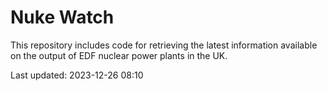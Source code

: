 # Nuke Watch

This repository includes code for retrieving the latest information available on the output of EDF nuclear power plants in the UK.

Last updated: 2023-12-26 08:10